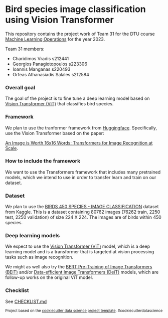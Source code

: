 Bird species image classification using Vision Transformer 
==============================

This repository contains the project work of Team 31 for the DTU course [Machine Learning Operations](https://kurser.dtu.dk/course/02476) for the year 2023.

Team 31 members:
- Charidimos Vradis s212441
- Georgios Panagiotopoulos s223306
- Ioannis Manganas s220493
- Orfeas Athanasiadis Salales s212584

### Overall goal
The goal of the project is to fine tune a deep learning model based on [Vision Transformer (ViT)](https://huggingface.co/docs/transformers/model_doc/vit)
 that classifies bird species.
 
### Framework
We plan to use the tranformer framework from [Huggingface](https://huggingface.co/). Specifically, use the Vision Transformer based on the paper:

[An Image is Worth 16x16 Words: Transformers for Image Recognition at Scale](https://arxiv.org/abs/2010.11929).

### How to include the framework
We want to use the Transformers framework that includes many pretrained models, which we intend to use in order to transfer learn and train on our dataset.

### Dataset
We plan to use the [BIRDS 450 SPECIES - IMAGE CLASSIFICATION](https://www.kaggle.com/datasets/gpiosenka/100-bird-species) dataset from Kaggle. This is a dataset containing 80762 images (76262 train, 2250 test, 2250 validation) of size 224 X 224. The images are of birds within 450 species.


### Deep learning models
We expect to use the [Vision Transformer (ViT)](https://huggingface.co/docs/transformers/model_doc/vit) model, which is a deep learning model and is a transformer that is targeted at vision processing tasks such as image recognition. 

We might as well also try the [BERT Pre-Training of Image Transformers (BEiT)](https://huggingface.co/docs/transformers/v4.25.1/en/model_doc/beit) and/or [Data-efficient Image Transformers (DeiT)](https://huggingface.co/docs/transformers/v4.25.1/en/model_doc/deit) models, which are follow-up works on the original ViT model.

### Checklist
See [CHECKLIST.md](https://github.com/manganas/mlops_project_2023/blob/main/CHECKLIST.md)

<p><small>Project based on the <a target="_blank" href="https://drivendata.github.io/cookiecutter-data-science/">cookiecutter data science project template</a>. #cookiecutterdatascience</small></p>
